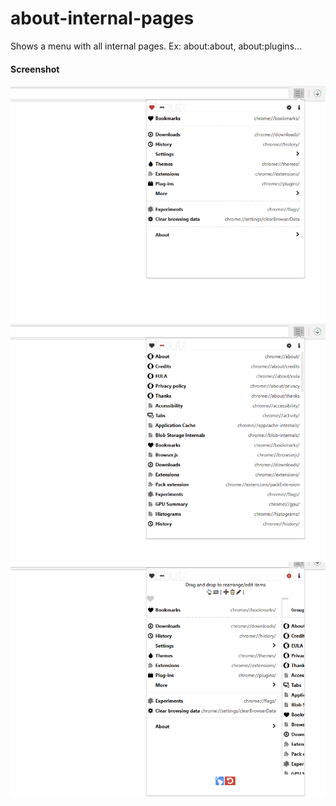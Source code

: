 # about-internal-pages
Shows a menu with all internal pages. Ex: about:about, about:plugins...

<h4>Screenshot</h4>

<img  src="https://github.com/mozlima/about-internal-pages/blob/master/dev/images/about-internal-pages-popup-favorites.png" width="600">

<img  src="https://github.com/mozlima/about-internal-pages/blob/master/dev/images/about-internal-pages-popup-all.png" width="600">

<img  src="https://github.com/mozlima/about-internal-pages/blob/master/dev/images/about-internal-pages-popup-options.png" width="600">
